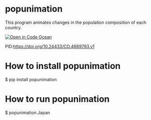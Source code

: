 # popunimation
This program animates changes in the population composition of each country.

[![Open in Code Ocean](https://codeocean.com/codeocean-assets/badge/open-in-code-ocean.svg)](https://codeocean.com/capsule/4689793/tree)

PID:https://doi.org/10.24433/CO.4689793.v1

# How to install popunimation
$ pip install popunimation

# How to run popunimation

$ popunimation Japan
